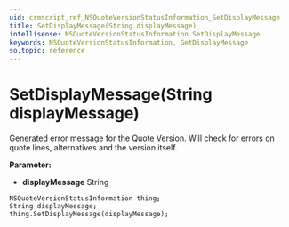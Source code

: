 ```yaml
---
uid: crmscript_ref_NSQuoteVersionStatusInformation_SetDisplayMessage
title: SetDisplayMessage(String displayMessage)
intellisense: NSQuoteVersionStatusInformation.SetDisplayMessage
keywords: NSQuoteVersionStatusInformation, GetDisplayMessage
so.topic: reference
---
```


# SetDisplayMessage(String displayMessage)

Generated error message for the Quote Version. Will check for errors on quote lines, alternatives and the version itself.

**Parameter:** 
* **displayMessage** String

```crmscript
NSQuoteVersionStatusInformation thing;
String displayMessage;
thing.SetDisplayMessage(displayMessage);
```

